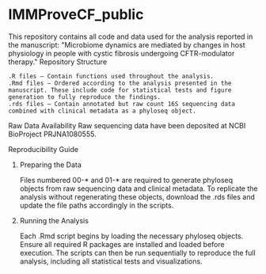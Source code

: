 # IMMProveCF_public
This repository contains all code and data used for the analysis reported in the manuscript:
"Microbiome dynamics are mediated by changes in host physiology in people with cystic fibrosis undergoing CFTR-modulator therapy."
Repository Structure

    .R files – Contain functions used throughout the analysis.
    .Rmd files – Ordered according to the analysis presented in the manuscript. These include code for statistical tests and figure generation to fully reproduce the findings.
    .rds files – Contain annotated but raw count 16S sequencing data combined with clinical metadata as a phyloseq object.

Raw Data Availability
    Raw sequencing data have been deposited at NCBI BioProject PRJNA1080555.

Reproducibility Guide
1. Preparing the Data

    Files numbered 00-* and 01-* are required to generate phyloseq objects from raw sequencing data and clinical metadata.
    To replicate the analysis without regenerating these objects, download the .rds files and update the file paths accordingly in the scripts.

2. Running the Analysis

    Each .Rmd script begins by loading the necessary phyloseq objects.
    Ensure all required R packages are installed and loaded before execution.
    The scripts can then be run sequentially to reproduce the full analysis, including all statistical tests and visualizations.

